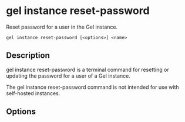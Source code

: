 # gel instance reset-password

Reset password for a user in the Gel instance.

```cli-synopsis
gel instance reset-password [<options>] <name>
```

## Description

gel instance reset-password is a terminal command for resetting or updating the password for a user of a Gel instance.

The gel instance reset-password command is not intended for use with self-hosted instances.

## Options

